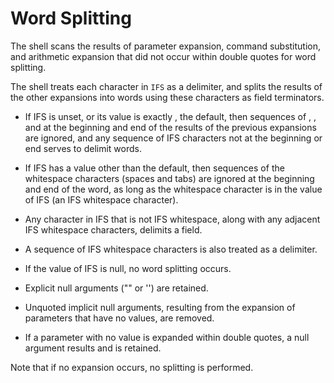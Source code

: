 # Word Splitting

The shell scans the results of parameter expansion, command substitution, 
and arithmetic expansion that did not occur within double quotes for word splitting.

The shell treats each character in `IFS` as a delimiter, and splits the results 
of the other expansions into words using these characters as field terminators. 

* If IFS is unset, or its value is exactly <space><tab><newline>, the default, 
  then sequences of <space>, <tab>, and <newline> at the beginning and end of 
  the results of the previous expansions are ignored, and any sequence of IFS 
  characters not at the beginning or end serves to delimit words. 

* If IFS has a value other than the default, then sequences of the whitespace 
  characters (spaces and tabs) are ignored at the beginning and end of the word, 
  as long as the whitespace character is in the value of IFS (an IFS whitespace character). 

* Any character in IFS that is not IFS whitespace, along with any adjacent IFS 
  whitespace characters, delimits a field. 

* A sequence of IFS whitespace characters is also treated as a delimiter. 

* If the value of IFS is null, no word splitting occurs.

* Explicit null arguments ("" or '') are retained.
 
* Unquoted implicit null arguments, resulting from the 
  expansion of parameters that have no values, are removed. 

* If a parameter with no value is expanded within double quotes, 
  a null argument results and is retained.

Note that if no expansion occurs, no splitting is performed.
